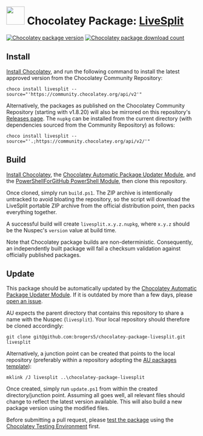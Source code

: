 ﻿# <img src="https://cdn.jsdelivr.net/gh/brogers5/chocolatey-package-livesplit@438486d57a08edc15012d6151f9da3be01263112/livesplit.png" width="48" height="48"/> Chocolatey Package: [LiveSplit](https://community.chocolatey.org/packages/livesplit)

[![Chocolatey package version](https://img.shields.io/chocolatey/v/livesplit.svg)](https://community.chocolatey.org/packages/livesplit)
[![Chocolatey package download count](https://img.shields.io/chocolatey/dt/livesplit.svg)](https://community.chocolatey.org/packages/livesplit)

## Install

[Install Chocolatey](https://chocolatey.org/install), and run the following command to install the latest approved version from the Chocolatey Community Repository:

```shell
choco install livesplit --source="'https://community.chocolatey.org/api/v2'"
```

Alternatively, the packages as published on the Chocolatey Community Repository (starting with v1.8.20) will also be mirrored on this repository's [Releases page](https://github.com/brogers5/chocolatey-package-livesplit/releases). The `nupkg` can be installed from the current directory (with dependencies sourced from the Community Repository) as follows:

```shell
choco install livesplit --source="'.;https://community.chocolatey.org/api/v2/'"
```

## Build

[Install Chocolatey](https://chocolatey.org/install), the [Chocolatey Automatic Package Updater Module](https://github.com/majkinetor/au), and the [PowerShellForGitHub PowerShell Module](https://github.com/microsoft/PowerShellForGitHub), then clone this repository.

Once cloned, simply run `build.ps1`. The ZIP archive is intentionally untracked to avoid bloating the repository, so the script will download the LiveSplit portable ZIP archive from the official distribution point, then packs everything together.

A successful build will create `livesplit.x.y.z.nupkg`, where `x.y.z` should be the Nuspec's `version` value at build time.

Note that Chocolatey package builds are non-deterministic. Consequently, an independently built package will fail a checksum validation against officially published packages.

## Update

This package should be automatically updated by the [Chocolatey Automatic Package Updater Module](https://github.com/majkinetor/au). If it is outdated by more than a few days, please [open an issue](https://github.com/brogers5/chocolatey-package-livesplit/issues).

AU expects the parent directory that contains this repository to share a name with the Nuspec (`livesplit`). Your local repository should therefore be cloned accordingly:

```shell
git clone git@github.com:brogers5/chocolatey-package-livesplit.git livesplit
```

Alternatively, a junction point can be created that points to the local repository (preferably within a repository adopting the [AU packages template](https://github.com/majkinetor/au-packages-template)):

```shell
mklink /J livesplit ..\chocolatey-package-livesplit
```

Once created, simply run `update.ps1` from within the created directory/junction point. Assuming all goes well, all relevant files should change to reflect the latest version available. This will also build a new package version using the modified files.

Before submitting a pull request, please [test the package](https://docs.chocolatey.org/en-us/community-repository/moderation/package-verifier#steps-for-each-package) using the [Chocolatey Testing Environment](https://github.com/chocolatey-community/chocolatey-test-environment) first.
